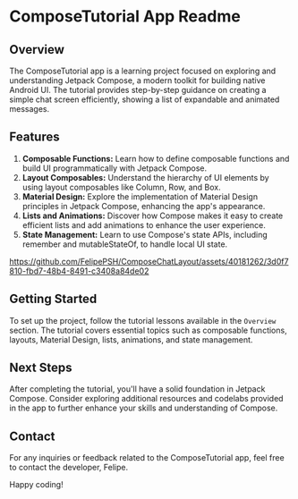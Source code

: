 # ComposeTutorial App Readme

## Overview
The ComposeTutorial app is a learning project focused on exploring and understanding Jetpack Compose, a modern toolkit for building native Android UI. The tutorial provides step-by-step guidance on creating a simple chat screen efficiently, showing a list of expandable and animated messages.

## Features
1. **Composable Functions:** Learn how to define composable functions and build UI programmatically with Jetpack Compose.
2. **Layout Composables:** Understand the hierarchy of UI elements by using layout composables like Column, Row, and Box.
3. **Material Design:** Explore the implementation of Material Design principles in Jetpack Compose, enhancing the app's appearance.
4. **Lists and Animations:** Discover how Compose makes it easy to create efficient lists and add animations to enhance the user experience.
5. **State Management:** Learn to use Compose's state APIs, including remember and mutableStateOf, to handle local UI state.



https://github.com/FelipePSH/ComposeChatLayout/assets/40181262/3d0f7810-fbd7-48b4-8491-c3408a84de02



## Getting Started
To set up the project, follow the tutorial lessons available in the `Overview` section. The tutorial covers essential topics such as composable functions, layouts, Material Design, lists, animations, and state management.

## Next Steps
After completing the tutorial, you'll have a solid foundation in Jetpack Compose. Consider exploring additional resources and codelabs provided in the app to further enhance your skills and understanding of Compose.

## Contact
For any inquiries or feedback related to the ComposeTutorial app, feel free to contact the developer, Felipe.

Happy coding!
